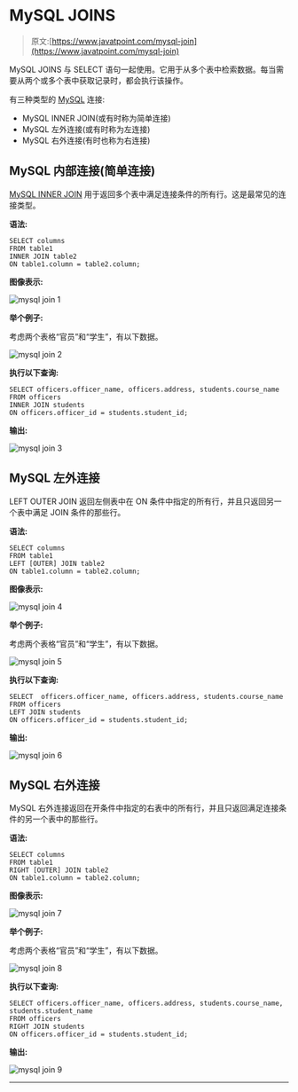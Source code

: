 # MySQL JOINS

> 原文:[https://www.javatpoint.com/mysql-join](https://www.javatpoint.com/mysql-join)

MySQL JOINS 与 SELECT 语句一起使用。它用于从多个表中检索数据。每当需要从两个或多个表中获取记录时，都会执行该操作。

有三种类型的 [MySQL](https://www.javatpoint.com/mysql-tutorial) 连接:

*   MySQL INNER JOIN(或有时称为简单连接)
*   MySQL 左外连接(或有时称为左连接)
*   MySQL 右外连接(有时也称为右连接)

## MySQL 内部连接(简单连接)

[MySQL INNER JOIN](https://www.javatpoint.com/mysql-inner-join) 用于返回多个表中满足连接条件的所有行。这是最常见的连接类型。

**语法:**

```
SELECT columns
FROM table1 
INNER JOIN table2
ON table1.column = table2.column;

```

**图像表示:**

![mysql join 1](../Images/2c58dc58a4536dee98d31a3b04ea2b31.png)

**举个例子:**

考虑两个表格“官员”和“学生”，有以下数据。

![mysql join 2](../Images/339600895cf46073ef78d3959bacdb39.png)

**执行以下查询:**

```
SELECT officers.officer_name, officers.address, students.course_name
FROM officers 
INNER JOIN students
ON officers.officer_id = students.student_id; 

```

**输出:**

![mysql join 3](../Images/24bf1a0e696a11c67ea100e663126d55.png)

## MySQL 左外连接

LEFT OUTER JOIN 返回左侧表中在 ON 条件中指定的所有行，并且只返回另一个表中满足 JOIN 条件的那些行。

**语法:**

```
SELECT columns
FROM table1
LEFT [OUTER] JOIN table2
ON table1.column = table2.column;

```

**图像表示:**

![mysql join 4](../Images/35136dc3addbfbc75927c48b785c733d.png)

**举个例子:**

考虑两个表格“官员”和“学生”，有以下数据。

![mysql join 5](../Images/b8a5db131b8ba61e79837096a590076b.png)

**执行以下查询:**

```
SELECT  officers.officer_name, officers.address, students.course_name
FROM officers
LEFT JOIN students
ON officers.officer_id = students.student_id;

```

**输出:**

![mysql join 6](../Images/9594e92d156e1d76c1d5dcd42b269ca6.png)

## MySQL 右外连接

MySQL 右外连接返回在开条件中指定的右表中的所有行，并且只返回满足连接条件的另一个表中的那些行。

**语法:**

```
SELECT columns
FROM table1
RIGHT [OUTER] JOIN table2
ON table1.column = table2.column;

```

**图像表示:**

![mysql join 7](../Images/7c8c5db951b66fc8fb407f90ca7fe9de.png)

**举个例子:**

考虑两个表格“官员”和“学生”，有以下数据。

![mysql join 8](../Images/aeeeeab56cccfcd574079a6e34312c21.png)

**执行以下查询:**

```
SELECT officers.officer_name, officers.address, students.course_name, students.student_name
FROM officers
RIGHT JOIN students
ON officers.officer_id = students.student_id;

```

**输出:**

![mysql join 9](../Images/72fa9f9b2d1f7d1dd86d357c23c509f0.png)

* * *
